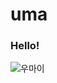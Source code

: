 # uma

### Hello!


![우마이](https://cdn-japantimes.com/wp-content/uploads/2021/05/np_file_88950.jpeg)
